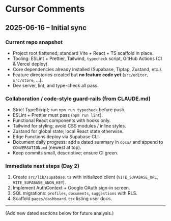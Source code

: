 # Cursor Comments

## 2025-06-16 – Initial sync

### Current repo snapshot
- Project root flattened; standard Vite + React + TS scaffold in place.
- Tooling: ESLint + Prettier, Tailwind, `typecheck` script, GitHub Actions (CI & Vercel deploy).
- Core dependencies already installed (Supabase, Tiptap, Zustand, etc.).
- Feature directories created but **no feature code yet** (`src/editor`, `src/store`, …).
- Dev server, lint, and type-check all pass.

### Collaboration / code-style guard-rails (from CLAUDE.md)
- Strict TypeScript; run `npm run typecheck` before push.
- ESLint + Prettier must pass (`npm run lint`).
- Functional React components with hooks only.
- Tailwind for styling; avoid CSS modules / inline styles.
- Zustand for global state; local React state otherwise.
- Edge Functions deploy via Supabase CLI.
- Document daily progress: add a dated summary in `docs/` and append to `CONVERSATION.md` (newest at top).
- Keep commits small, descriptive; ensure CI green.

### Immediate next steps (Day 2)
1. Create `src/lib/supabase.ts` with initialized client (`VITE_SUPABASE_URL`, `VITE_SUPABASE_ANON_KEY`).
2. Implement AuthContext + Google OAuth sign-in screen.
3. SQL migrations: `profiles`, `documents`, `suggestions` with RLS.
4. Scaffold `pages/dashboard.tsx` listing user docs.

---
(Add new dated sections below for future analysis.) 